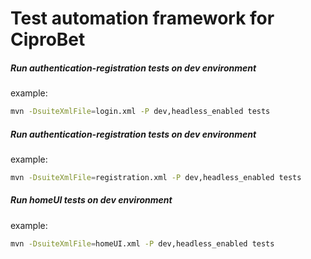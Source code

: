 # Test automation framework for CiproBet



##### Run authentication-registration  tests on dev environment
example:
```bash
mvn -DsuiteXmlFile=login.xml -P dev,headless_enabled tests
```

##### Run authentication-registration tests on dev environment
example:
```bash
mvn -DsuiteXmlFile=registration.xml -P dev,headless_enabled tests
```

##### Run homeUI tests on dev environment
example:
```bash
mvn -DsuiteXmlFile=homeUI.xml -P dev,headless_enabled tests
```
